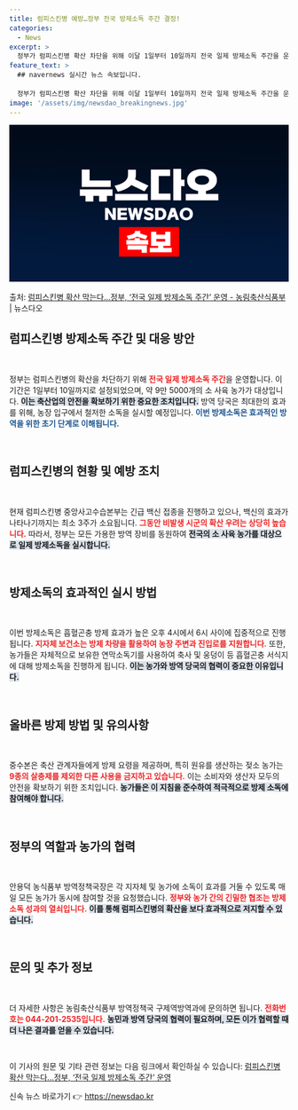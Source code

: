 ```yaml
---
title: 럼피스킨병 예방…정부 전국 방제소독 주간 결정!
categories:
  - News
excerpt: >
  정부가 럼피스킨병 확산 차단을 위해 이달 1일부터 10일까지 전국 일제 방제소독 주간을 운영한다. 한 축산농…
feature_text: >
  ## navernews 실시간 뉴스 속보입니다.

  정부가 럼피스킨병 확산 차단을 위해 이달 1일부터 10일까지 전국 일제 방제소독 주간을 운영한다. 한 축산농…
image: '/assets/img/newsdao_breakingnews.jpg'
---
```


![뉴스다오 속보](/assets/img/newsdao_breakingnews.jpg)

<p>출처: <a href="https://newsdao.kr/2381" rel="dofollow">럼피스킨병 확산 막는다…정부, ‘전국 일제 방제소독 주간’ 운영 - 농림축산식품부</a> | 뉴스다오</p>

<h2 data-ke-size="size26">럼피스킨병 방제소독 주간 및 대응 방안</h2>

<p data-ke-size="size16">&nbsp;</p>

정부는 럼피스킨병의 확산을 차단하기 위해 <b><span style="color: #ee2323;">전국 일제 방제소독 주간</span></b>을 운영합니다. 이 기간은 1일부터 10일까지로 설정되었으며, 약 9만 5000개의 소 사육 농가가 대상입니다. <b><span style="background-color: #21538527;">이는 축산업의 안전을 확보하기 위한 중요한 조치입니다.</span></b> 방역 당국은 최대한의 효과를 위해, 농장 입구에서 철저한 소독을 실시할 예정입니다. <b><span style="color: #1a5490;">이번 방제소독은 효과적인 방역을 위한 초기 단계로 이해됩니다.</span></b> 

<p data-ke-size="size16">&nbsp;</p>

<h2 data-ke-size="size26">럼피스킨병의 현황 및 예방 조치</h2>

<p data-ke-size="size16">&nbsp;</p>

현재 럼피스킨병 중앙사고수습본부는 긴급 백신 접종을 진행하고 있으나, 백신의 효과가 나타나기까지는 최소 3주가 소요됩니다. <b><span style="color: #ee2323;">그동안 비발생 시군의 확산 우려는 상당히 높습니다.</span></b> 따라서, 정부는 모든 가용한 방역 장비를 동원하여 <b><span style="background-color: #21538527;">전국의 소 사육 농가를 대상으로 일제 방제소독을 실시합니다.</span></b> 

<p data-ke-size="size16">&nbsp;</p>

<h2 data-ke-size="size26">방제소독의 효과적인 실시 방법</h2>

<p data-ke-size="size16">&nbsp;</p>

이번 방제소독은 흡혈곤충 방제 효과가 높은 오후 4시에서 6시 사이에 집중적으로 진행됩니다. <b><span style="color: #ee2323;">지자체 보건소는 방제 차량을 활용하여 농장 주변과 진입로를 지원합니다.</span></b> 또한, 농가들은 자체적으로 보유한 연막소독기를 사용하여 축사 및 웅덩이 등 흡혈곤충 서식지에 대해 방제소독을 진행하게 됩니다. <b><span style="background-color: #21538527;">이는 농가와 방역 당국의 협력이 중요한 이유입니다.</span></b>

<p data-ke-size="size16">&nbsp;</p>

<h2 data-ke-size="size26">올바른 방제 방법 및 유의사항</h2>

<p data-ke-size="size16">&nbsp;</p>

중수본은 축산 관계자들에게 방제 요령을 제공하며, 특히 원유를 생산하는 젖소 농가는 <b><span style="color: #ee2323;">9종의 살충제를 제외한 다른 사용을 금지하고 있습니다.</span></b> 이는 소비자와 생산자 모두의 안전을 확보하기 위한 조치입니다. <b><span style="background-color: #21538527;">농가들은 이 지침을 준수하여 적극적으로 방제 소독에 참여해야 합니다.</span></b> 

<p data-ke-size="size16">&nbsp;</p>

<h2 data-ke-size="size26">정부의 역할과 농가의 협력</h2>

<p data-ke-size="size16">&nbsp;</p>

안용덕 농식품부 방역정책국장은 각 지자체 및 농가에 소독이 효과를 거둘 수 있도록 매일 모든 농가가 동시에 참여할 것을 요청했습니다. <b><span style="color: #ee2323;">정부와 농가 간의 긴밀한 협조는 방제소독 성과의 열쇠입니다.</span></b> <b><span style="background-color: #21538527;">이를 통해 럼피스킨병의 확산을 보다 효과적으로 저지할 수 있습니다.</span></b> 

<p data-ke-size="size16">&nbsp;</p>

<h2 data-ke-size="size26">문의 및 추가 정보</h2>

<p data-ke-size="size16">&nbsp;</p>

더 자세한 사항은 농림축산식품부 방역정책국 구제역방역과에 문의하면 됩니다. <b><span style="color: #ee2323;">전화번호는 044-201-2535입니다.</span></b> <b><span style="background-color: #21538527;">농민과 방역 당국의 협력이 필요하며, 모든 이가 협력할 때 더 나은 결과를 얻을 수 있습니다.</span></b> 

<p data-ke-size="size16">&nbsp;</p>

이 기사의 원문 및 기타 관련 정보는 다음 링크에서 확인하실 수 있습니다: [럼피스킨병 확산 막는다…정부, ‘전국 일제 방제소독 주간’ 운영](https://newsdao.kr/2381) 

신속 뉴스 바로가기 👉 <a href="https://newsdao.kr" rel="dofollow">https://newsdao.kr</a>


